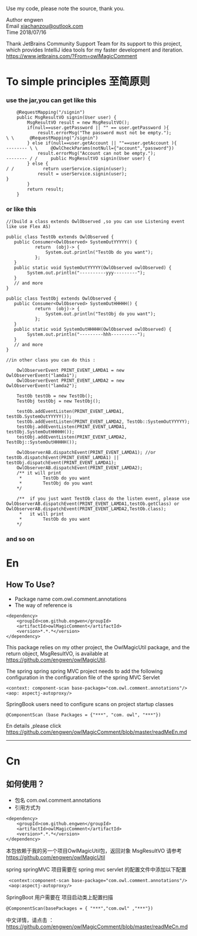 Use my code, please note the source, thank you. 
           
 Author engwen            
 Email xiachanzou@outlook.com            
 Time 2018/07/16
 
Thank JetBrains Community Support Team for its support to this project, which provides IntelliJ idea tools 
for my faster development and iteration. <url>https://www.jetbrains.com/?From=owlMagicComment

#  To simple principles   至简原则

### use the jar,you can get like this
    
        @RequestMapping("/signin")
        public MsgResultVO signin(User user) {
            MsgResultVO result = new MsgResultVO();
            if(null==user.getPassword || "" == user.getPassword ){
                result.errorMsg("The password must not be empty.");                \ \      @RequestMapping("/signin")
            } else if(null==user.getAccount || ""==user.getAccount ){      -------- \ \     @OwlCheckParams(notNull={"account","password"})
                result.errorMsg("Account can not be empty.");              -------- / /     public MsgResultVO signin(User user) {
            } else {                                                               / /           return userService.signin(user);
                result = userService.signin(user);                                          }
            }
            return result;
        }
        
  ### or like this
   
    //(build a class extends OwlObserved ,so you can use Listening event like use Flex AS)
    
    public class TestOb extends OwlObserved {
       public Consumer<OwlObserved> SystemOutYYYYY() {
               return  (obj)-> {
                   System.out.println("TestOb do you want");
               };
       }
       public static void SystemOutYYYYY(OwlObserved owlObserved) {
            System.out.println("----------yyy---------");
       }
       // and more       
    }
    
    public class TestObj extends OwlObserved {
       public Consumer<OwlObserved> SystemOutHHHHH() {
               return  (obj)-> {
                   System.out.println("TestObj do you want");
               };
       }
       public static void SystemOutHHHHH(OwlObserved owlObserved) {
            System.out.println("---------hhh----------");
       }
       // and more
    }
    
    //in other class you can do this :
    
        OwlObserverEvent PRINT_EVENT_LAMDA1 = new OwlObserverEvent("lamda1");
        OwlObserverEvent PRINT_EVENT_LAMDA2 = new OwlObserverEvent("lamda2");
        
        TestOb testOb = new TestOb();
        TestObj testObj = new TestObj();
        
        testOb.addEventListen(PRINT_EVENT_LAMDA1, testOb.SystemOutYYYYY());
        testOb.addEventListen(PRINT_EVENT_LAMDA2, TestOb::SystemOutYYYYY);
        testObj.addEventListen(PRINT_EVENT_LAMDA1, testObj.SystemOutHHHHH());
        testObj.addEventListen(PRINT_EVENT_LAMDA2, TestObj::SystemOutHHHHH());
        
        OwlObserverAB.dispatchEvent(PRINT_EVENT_LAMDA1); //or testOb.dispatchEvent(PRINT_EVENT_LAMDA1) || testObj.dispatchEvent(PRINT_EVENT_LAMDA1);
        OwlObserverAB.dispatchEvent(PRINT_EVENT_LAMDA2);
        /** it will print
         *        TestOb do you want
         *        TestObj do you want
        */
        
        /**  if you just want TestOb class do the listen event, please use OwlObserverAB.dispatchEvent(PRINT_EVENT_LAMDA1,testOb.getClass) or OwlObserverAB.dispatchEvent(PRINT_EVENT_LAMDA2,TestOb.class);
         *   it will print
         *        TestOb do you want
        */        
        

   
###  and so on

#  En

##  How To Use?

* Package name
com.owl.comment.annotations
* The way of reference is

```
<dependency>
    <groupId>com.github.engwen</groupId>
    <artifactId>owlMagicComment</artifactId>
    <version>*.*.*</version>
</dependency>
```

This package relies on my other project, the OwlMagicUtil package, and the return object, MsgResultVO, is available at https://github.com/engwen/owlMagicUtil.

The spring spring spring MVC project needs to add the following configuration in the configuration file of the spring MVC Servlet

    <context: component-scan base-package="com.owl.comment.annotations"/>
    <aop: aspectj-autoproxy/>

SpringBook users need to configure scans on project startup classes

    @ComponentScan (base Packages = {"***", "com. owl", "***"})

En details ,please click <url>https://github.com/engwen/owlMagicComment/blob/master/readMeEn.md

-----
#  Cn

## 如何使用？
#### 

* 包名
com.owl.comment.annotations
* 引用方式为
```
<dependency>
    <groupId>com.github.engwen</groupId>
    <artifactId>owlMagicComment</artifactId>
    <version>*.*.*</version>
</dependency>
```

本包依赖于我的另一个项目OwlMagicUtil包，返回对象 MsgResultVO 请参考 https://github.com/engwen/owlMagicUtil

spring springMVC 项目需要在  spring mvc servlet 的配置文件中添加以下配置

     <context:component-scan base-package="com.owl.comment.annotations"/>
     <aop:aspectj-autoproxy/>
    
 SpringBoot 用户需要在 项目启动类上配置扫描
 
    @ComponentScan(basePackages = { "***","com.owl" ,"***"})




中文详情，请点击 ：<url>https://github.com/engwen/owlMagicComment/blob/master/readMeCn.md
